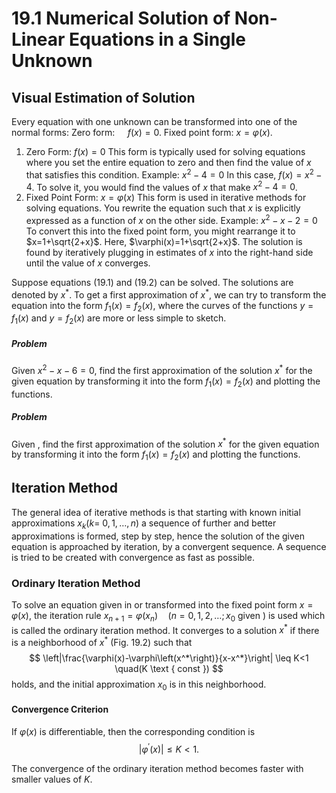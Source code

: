 # 19.1 Numerical Solution of Non-Linear Equations in a Single Unknown

## Visual Estimation of Solution

Every equation with one unknown can be transformed into one of the normal forms:
Zero form: $\quad f(x)=0$.
Fixed point form: $x=\varphi(x)$.

1. Zero Form: $f(x)=0$
This form is typically used for solving equations where you set the entire equation to zero and then find the value of $x$ that satisfies this condition.
Example: $x^2-4=0$
In this case, $f(x)=x^2-4$. To solve it, you would find the values of $x$ that make $x^2-4=0$.
2. Fixed Point Form: $x=\varphi(x)$
This form is used in iterative methods for solving equations. You rewrite the equation such that $x$ is explicitly expressed as a function of $x$ on the other side.
Example: $x^2-x-2=0$
To convert this into the fixed point form, you might rearrange it to $x=1+\sqrt{2+x}$. Here, $\varphi(x)=1+\sqrt{2+x}$. The solution is found by iteratively plugging in estimates of $x$ into the right-hand side until the value of $x$ converges.

Suppose equations (19.1) and (19.2) can be solved. The solutions are denoted by $x^*$. To get a first approximation of $x^*$, we can try to transform the equation into the form $f_1(x)=f_2(x)$, where the curves of the functions $y=f_1(x)$ and $y=f_2(x)$ are more or less simple to sketch.


##### Problem

Given $x^2-x-6=0$, find the first approximation of the solution $x^*$ for the given equation by transforming it into the form $f_1(x)=f_2(x)$ and plotting the functions.

##### Problem
Given , find the first approximation of the solution $x^*$ for the given equation by transforming it into the form $f_1(x)=f_2(x)$ and plotting the functions.


## Iteration Method

The general idea of iterative methods is that starting with known initial approximations $x_k(k=$ $0,1, \ldots, n)$ a sequence of further and better approximations is formed, step by step, hence the solution of the given equation is approached by iteration, by a convergent sequence. A sequence is tried to be created with convergence as fast as possible.

### Ordinary Iteration Method

To solve an equation given in or transformed into the fixed point form $x=\varphi(x)$, the iteration rule $x_{n+1}=\varphi\left(x_n\right) \quad\left(n=0,1,2, \ldots ; x_0\right.$ given $)$
is used which is called the ordinary iteration method. It converges to a solution $x^*$ if there is a neighborhood of $x^*$ (Fig. 19.2) such that
$$
\left|\frac{\varphi(x)-\varphi\left(x^*\right)}{x-x^*}\right| \leq K<1 \quad(K \text { const })
$$
holds, and the initial approximation $x_0$ is in this neighborhood. 




#### Convergence Criterion

If $\varphi(x)$ is differentiable, then the corresponding condition is
$$
\left|\varphi^{\prime}(x)\right| \leq K<1 .
$$

The convergence of the ordinary iteration method becomes faster with smaller values of $K$.



